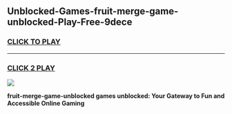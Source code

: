 
## Unblocked-Games-fruit-merge-game-unblocked-Play-Free-9dece
<h3>
<a href="https://premium76.site?title=fruit-merge-game-unblocked&ref=15A">CLICK TO PLAY</a></h3>
<hr>

<h3>
<a href="https://premium76.site?title=fruit-merge-game-unblocked&ref=15A">CLICK 2 PLAY</a>
  
</h3>

<a href="https://premium76.site?title=fruit-merge-game-unblocked&ref=15A"><img src="https://clearcache.store/games.png"></a>


**fruit-merge-game-unblocked games unblocked: Your Gateway to Fun and Accessible Online Gaming**
